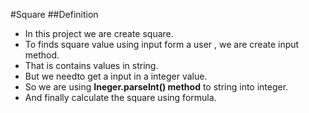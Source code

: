 #Square
##Definition
- In this project we are create square.
- To finds square value using input form a user , we are create input method.
- That is contains values in string.
- But we needto get a input in a integer value.
- So we are using **Ineger.parseInt() method** to string into integer.
- And finally calculate the square using formula.

